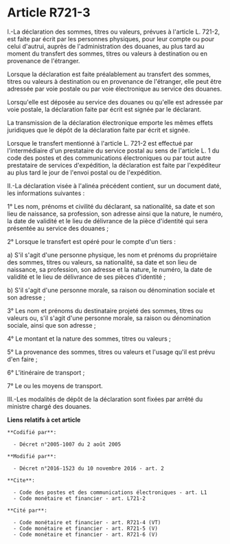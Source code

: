 # Article R721-3

I.-La déclaration des sommes, titres ou valeurs, prévues à l'article L. 721-2, est faite par écrit par les personnes
physiques, pour leur compte ou pour celui d'autrui, auprès de l'administration des douanes, au plus tard au moment du
transfert des sommes, titres ou valeurs à destination ou en provenance de l'étranger. 

Lorsque la déclaration est faite préalablement au transfert des sommes, titres ou valeurs à destination ou en provenance de
l'étranger, elle peut être adressée par voie postale ou par voie électronique au service des douanes. 

Lorsqu'elle est déposée au service des douanes ou qu'elle est adressée par voie postale, la déclaration faite par écrit est
signée par le déclarant. 

La transmission de la déclaration électronique emporte les mêmes effets juridiques que le dépôt de la déclaration faite par
écrit et signée. 

Lorsque le transfert mentionné à l'article L. 721-2 est effectué par l'intermédiaire d'un prestataire du service postal au
sens de l'article L. 1 du code des postes et des communications électroniques ou par tout autre prestataire de services
d'expédition, la déclaration est faite par l'expéditeur au plus tard le jour de l'envoi postal ou de l'expédition. 

II.-La déclaration visée à l'alinéa précédent contient, sur un document daté, les informations suivantes : 

1° Les nom, prénoms et civilité du déclarant, sa nationalité, sa date et son lieu de naissance, sa profession, son adresse
ainsi que la nature, le numéro, la date de validité et le lieu de délivrance de la pièce d'identité qui sera présentée au
service des douanes ; 

2° Lorsque le transfert est opéré pour le compte d'un tiers : 

a) S'il s'agit d'une personne physique, les nom et prénoms du propriétaire des sommes, titres ou valeurs, sa nationalité, sa
date et son lieu de naissance, sa profession, son adresse et la nature, le numéro, la date de validité et le lieu de
délivrance de ses pièces d'identité ; 

b) S'il s'agit d'une personne morale, sa raison ou dénomination sociale et son adresse ; 

3° Les nom et prénoms du destinataire projeté des sommes, titres ou valeurs ou, s'il s'agit d'une personne morale, sa raison
ou dénomination sociale, ainsi que son adresse ; 

4° Le montant et la nature des sommes, titres ou valeurs ; 

5° La provenance des sommes, titres ou valeurs et l'usage qu'il est prévu d'en faire ; 

6° L'itinéraire de transport ; 

7° Le ou les moyens de transport. 

III.-Les modalités de dépôt de la déclaration sont fixées par arrêté du ministre chargé des douanes.

**Liens relatifs à cet article**

	**Codifié par**:

	  - Décret n°2005-1007 du 2 août 2005

	**Modifié par**:

	  - Décret n°2016-1523 du 10 novembre 2016 - art. 2

	**Cite**:

	  - Code des postes et des communications électroniques - art. L1
	  - Code monétaire et financier - art. L721-2

	**Cité par**:

	  - Code monétaire et financier - art. R721-4 (VT)
	  - Code monétaire et financier - art. R721-5 (V)
	  - Code monétaire et financier - art. R721-6 (V)

